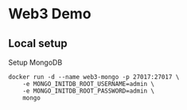 # Web3 Demo

## Local setup

Setup MongoDB

```shell
docker run -d --name web3-mongo -p 27017:27017 \
	-e MONGO_INITDB_ROOT_USERNAME=admin \
	-e MONGO_INITDB_ROOT_PASSWORD=admin \
	mongo
```

